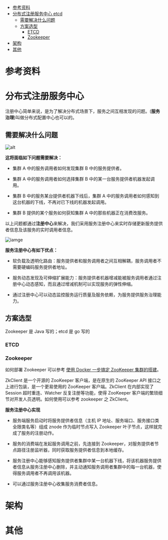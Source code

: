 - [参考资料](#参考资料)
- [分布式注册服务中心 etcd](#分布式注册服务中心-etcd)
  - [需要解决什么问题](#需要解决什么问题)
  - [方案选型](#方案选型)
    - [ETCD](#etcd)
    - [Zookeeper](#zookeeper)
- [架构](#架构)
- [其他](#其他)

# 参考资料

# 分布式注册服务中心

注册中心简单来说，是为了解决分布式场景下，服务之间互相发现的问题。(**服务治理**)叫做分布式配置中心也可以的。

## 需要解决什么问题

![alt](https://p1-juejin.byteimg.com/tos-cn-i-k3u1fbpfcp/6fef563940424350bd2f089cdf87f42c~tplv-k3u1fbpfcp-zoom-in-crop-mark:1304:0:0:0.awebp)

**这将面临如下问题需要解决：**

- 集群 A 中的服务调用者如何发现集群 B 中的服务提供者。

- 集群 A 中的服务调用者如何选择集群 B 中的某一台服务提供者机器发起调用。

- 集群 B 中的服务某台提供者机器下线后，集群 A 中的服务调用者如何感知到这台机器的下线，不再对已下线的机器发起调用。

- 集群 B 提供的某个服务如何获知集群 A 中的那些机器正在消费改服务。

以上问题都通过**注册中心**来解决，我们采用服务注册中心来实时存储更新服务提供者信息及该服务的实时调用者信息。

![iamge](https://p1-juejin.byteimg.com/tos-cn-i-k3u1fbpfcp/657516506fd348c2b25bc4854b47fdc6~tplv-k3u1fbpfcp-zoom-in-crop-mark:1304:0:0:0.awebp)

**服务注册中心有如下优点：**

- 软负载及透明化路由：服务提供者和服务调用者之间互相解耦，服务调用者不需要硬编码服务提供者地址。

- 服务动态发现及可伸缩扩展能力：服务提供者机器增减能被服务调用者通过注册中心动态感知，而且通过增减机制可以实现服务的弹性伸缩。

- 通过注册中心可以动态监控服务运行质量及服务依赖，为服务提供服务治理能力。

## 方案选型

Zookeeper 是 Java 写的；etcd 是 go 写的

### ETCD

### Zookeeper

如何部署 Zookeeper 可以参考 [使用 Docker 一步搞定 ZooKeeper 集群的搭建](https://link.juejin.cn/?target=https%3A%2F%2Fwww.cnblogs.com%2Fkingkoo%2Fp%2F8732448.html)。

ZkClient 是一个开源的 ZooKeeper 客户端，是在原生的 ZooKeeper API 接口之上进行包装，是一个更易使用的 ZooKeeper 客户端。ZkClient 在内部实现了 Session 超时重连、Watcher 反复注册等功能，使得 ZooKeeper 客户端的繁琐细节对开发人员透明。如何使用可以参考 zookeeper 之 ZkClient。

**服务注册中心实现**

- 服务端服务启动时将服务提供者信息（主机 IP 地址、服务端口、服务接口类全限类名等）组成 znode 作为临时节点写入 Zookeeper 叶子节点，这样就完成了服务的注册动作。

- 服务的消费端在发起服务调用之前，先连接到 Zookeeper，对服务提供者节点路径注册监听器，同时获取服务提供者信息到本地缓存。

- 服务注册中心能够感知服务提供者集群中某一台机器下线，将该机器服务提供者信息从服务注册中心删除，并主动通知服务调用者集群中的每一台机器，使得服务调用者不再调用该机器。

- 可以通过服务注册中心收集服务消费者信息。

# 架构

# 其他
